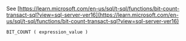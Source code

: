 See [https://learn.microsoft.com/en-us/sql/t-sql/functions/bit-count-transact-sql?view=sql-server-ver16](https://learn.microsoft.com/en-us/sql/t-sql/functions/bit-count-transact-sql?view=sql-server-ver16)
```
BIT_COUNT ( expression_value )
```

